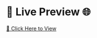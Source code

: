 # 🚀 Live Preview 🌐  

[🔗 Click Here to View](https://vijay-ky.github.io/Production-Private-Gym-Training-Studio-Fitness-Website-Template/)  
